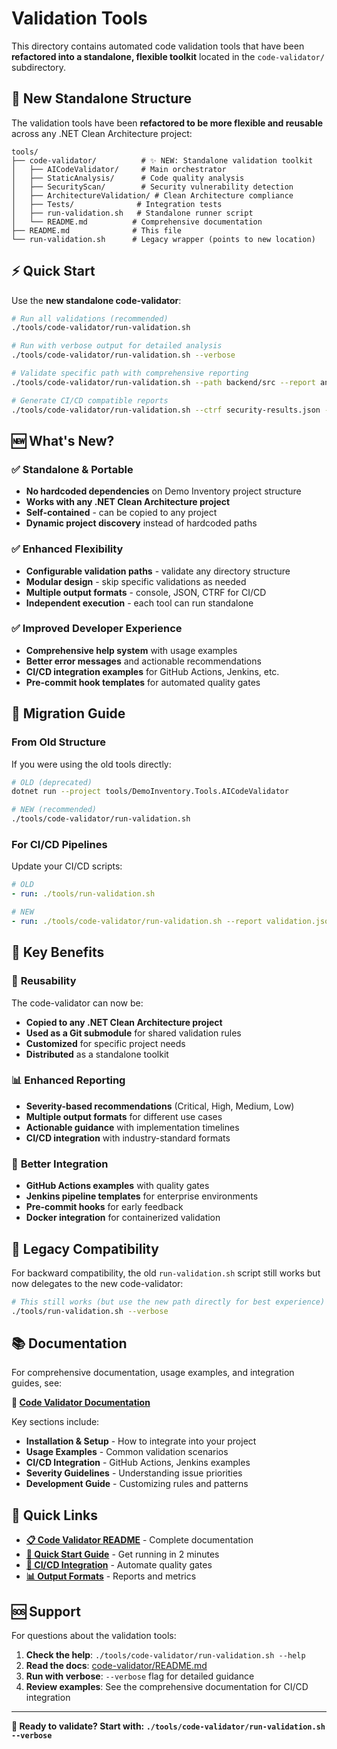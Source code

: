 # Validation Tools

This directory contains automated code validation tools that have been **refactored into a standalone, flexible toolkit** located in the `code-validator/` subdirectory.

## 🚀 New Standalone Structure

The validation tools have been **refactored to be more flexible and reusable** across any .NET Clean Architecture project:

```
tools/
├── code-validator/          # ✨ NEW: Standalone validation toolkit
│   ├── AICodeValidator/     # Main orchestrator
│   ├── StaticAnalysis/      # Code quality analysis  
│   ├── SecurityScan/        # Security vulnerability detection
│   ├── ArchitectureValidation/ # Clean Architecture compliance
│   ├── Tests/              # Integration tests
│   ├── run-validation.sh   # Standalone runner script
│   └── README.md          # Comprehensive documentation
├── README.md              # This file
└── run-validation.sh      # Legacy wrapper (points to new location)
```

## ⚡ Quick Start

Use the **new standalone code-validator**:

```bash
# Run all validations (recommended)
./tools/code-validator/run-validation.sh

# Run with verbose output for detailed analysis
./tools/code-validator/run-validation.sh --verbose

# Validate specific path with comprehensive reporting
./tools/code-validator/run-validation.sh --path backend/src --report analysis.json

# Generate CI/CD compatible reports
./tools/code-validator/run-validation.sh --ctrf security-results.json --verbose
```

## 🆕 What's New?

### ✅ **Standalone & Portable**
- **No hardcoded dependencies** on Demo Inventory project structure
- **Works with any .NET Clean Architecture project**
- **Self-contained** - can be copied to any project
- **Dynamic project discovery** instead of hardcoded paths

### ✅ **Enhanced Flexibility**
- **Configurable validation paths** - validate any directory structure
- **Modular design** - skip specific validations as needed
- **Multiple output formats** - console, JSON, CTRF for CI/CD
- **Independent execution** - each tool can run standalone

### ✅ **Improved Developer Experience**
- **Comprehensive help system** with usage examples
- **Better error messages** and actionable recommendations
- **CI/CD integration examples** for GitHub Actions, Jenkins, etc.
- **Pre-commit hook templates** for automated quality gates

## 📖 Migration Guide

### From Old Structure
If you were using the old tools directly:

```bash
# OLD (deprecated)
dotnet run --project tools/DemoInventory.Tools.AICodeValidator

# NEW (recommended)
./tools/code-validator/run-validation.sh
```

### For CI/CD Pipelines
Update your CI/CD scripts:

```yaml
# OLD
- run: ./tools/run-validation.sh

# NEW  
- run: ./tools/code-validator/run-validation.sh --report validation.json --ctrf security.json
```

## 🎯 Key Benefits

### 🔧 **Reusability**
The code-validator can now be:
- **Copied to any .NET Clean Architecture project**
- **Used as a Git submodule** for shared validation rules
- **Customized** for specific project needs
- **Distributed** as a standalone toolkit

### 📊 **Enhanced Reporting**
- **Severity-based recommendations** (Critical, High, Medium, Low)
- **Multiple output formats** for different use cases
- **Actionable guidance** with implementation timelines
- **CI/CD integration** with industry-standard formats

### 🚀 **Better Integration**
- **GitHub Actions examples** with quality gates
- **Jenkins pipeline templates** for enterprise environments
- **Pre-commit hooks** for early feedback
- **Docker integration** for containerized validation

## 🔧 Legacy Compatibility

For backward compatibility, the old `run-validation.sh` script still works but now delegates to the new code-validator:

```bash
# This still works (but use the new path directly for best experience)
./tools/run-validation.sh --verbose
```

## 📚 Documentation

For comprehensive documentation, usage examples, and integration guides, see:

**📖 [Code Validator Documentation](code-validator/README.md)**

Key sections include:
- **Installation & Setup** - How to integrate into your project
- **Usage Examples** - Common validation scenarios  
- **CI/CD Integration** - GitHub Actions, Jenkins examples
- **Severity Guidelines** - Understanding issue priorities
- **Development Guide** - Customizing rules and patterns

## 🔗 Quick Links

- **[📋 Code Validator README](code-validator/README.md)** - Complete documentation
- **[🚀 Quick Start Guide](code-validator/README.md#-quick-start)** - Get running in 2 minutes
- **[🔧 CI/CD Integration](code-validator/README.md#-cicd-integration)** - Automate quality gates
- **[📊 Output Formats](code-validator/README.md#-output-formats)** - Reports and metrics

## 🆘 Support

For questions about the validation tools:
1. **Check the help**: `./tools/code-validator/run-validation.sh --help`
2. **Read the docs**: [code-validator/README.md](code-validator/README.md)
3. **Run with verbose**: `--verbose` flag for detailed guidance
4. **Review examples**: See the comprehensive documentation for CI/CD integration

---

**🎉 Ready to validate? Start with: `./tools/code-validator/run-validation.sh --verbose`**